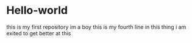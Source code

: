 # Hello-world
this is my first repository
im a boy 
this is my fourth line in this thing
i am exited to get better at this 
